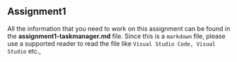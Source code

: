 ## Assignment1
All the information that you need to work on this assignment can be found in the **assignment1-taskmanager.md** file. Since this is a `markdown` file, please use a supported reader to read the file like `Visual Studio Code, Visual Studio` etc., 
